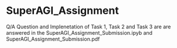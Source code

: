 # SuperAGI_Assignment

Q/A Question and Implenetation of Task 1, Task 2 and Task 3 are are answered in the SuperAGI_Assignment_Submission.ipyb and SuperAGI_Assignment_Submission.pdf
